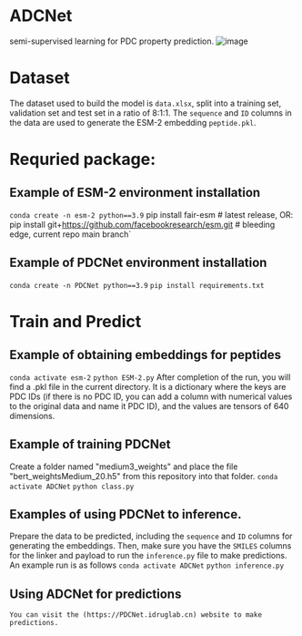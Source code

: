 # ADCNet
semi-supervised learning for PDC property prediction.
![image](https://github.com/idrugLab/PDCNet/blob/main/PDCNet.png)
# Dataset
The dataset used to build the model is `data.xlsx`, split into a training set, validation set and test set in a ratio of 8:1:1. The `sequence` and `ID` columns in the data are used to generate the ESM-2 embedding `peptide.pkl`.
# Requried package:
## Example of ESM-2 environment installation
`conda create -n esm-2 python==3.9`
pip install fair-esm  # latest release, OR:
pip install git+https://github.com/facebookresearch/esm.git  # bleeding edge, current repo main branch`
## Example of PDCNet environment installation
`conda create -n PDCNet python==3.9`
`pip install requirements.txt`
# Train and Predict
## Example of obtaining embeddings for peptides
`conda activate esm-2`
`python ESM-2.py`
After completion of the run, you will find a .pkl file in the current directory. It is a dictionary where the keys are PDC IDs (if there is no PDC ID, you can add a column with numerical values to the original data and name it PDC ID), and the values are tensors of 640 dimensions.

## Example of training PDCNet
Create a folder named "medium3_weights" and place the file "bert_weightsMedium_20.h5" from this repository into that folder.
`conda activate ADCNet`
`python class.py`

## Examples of using PDCNet to inference.
Prepare the data to be predicted, including the `sequence` and `ID` columns for generating the embeddings. Then, make sure you have the `SMILES` columns for the linker and payload to run the `inference.py` file to make predictions. An example run is as follows
`conda activate ADCNet`
`python inference.py`
## Using ADCNet for predictions
`You can visit the (https://PDCNet.idruglab.cn) website to make predictions.`
